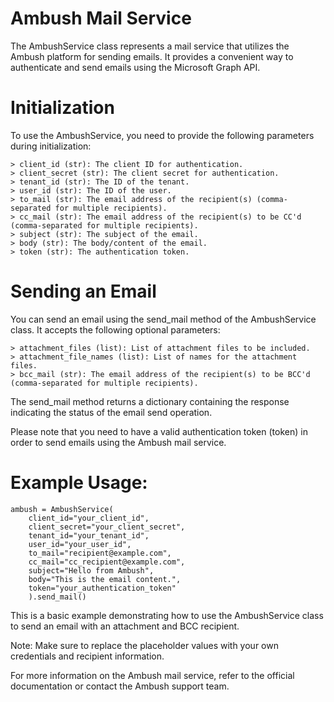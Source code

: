 # Ambush Mail Service

The AmbushService class represents a mail service that utilizes the Ambush platform for sending emails. It provides a convenient way to authenticate and send emails using the Microsoft Graph API.

# Initialization
To use the AmbushService, you need to provide the following parameters during initialization:

    > client_id (str): The client ID for authentication.
    > client_secret (str): The client secret for authentication.
    > tenant_id (str): The ID of the tenant.
    > user_id (str): The ID of the user.
    > to_mail (str): The email address of the recipient(s) (comma-separated for multiple recipients).
    > cc_mail (str): The email address of the recipient(s) to be CC'd (comma-separated for multiple recipients).
    > subject (str): The subject of the email.
    > body (str): The body/content of the email.
    > token (str): The authentication token.

# Sending an Email
You can send an email using the send_mail method of the AmbushService class. It accepts the following optional parameters:

    > attachment_files (list): List of attachment files to be included.
    > attachment_file_names (list): List of names for the attachment files.
    > bcc_mail (str): The email address of the recipient(s) to be BCC'd (comma-separated for multiple recipients).
The send_mail method returns a dictionary containing the response indicating the status of the email send operation.

Please note that you need to have a valid authentication token (token) in order to send emails using the Ambush mail service.

# Example Usage:
    ambush = AmbushService(
        client_id="your_client_id",
        client_secret="your_client_secret",
        tenant_id="your_tenant_id",
        user_id="your_user_id",
        to_mail="recipient@example.com",
        cc_mail="cc_recipient@example.com",
        subject="Hello from Ambush",
        body="This is the email content.",
        token="your_authentication_token"
        ).send_mail()

This is a basic example demonstrating how to use the AmbushService class to send an email with an attachment and BCC recipient.

Note: Make sure to replace the placeholder values with your own credentials and recipient information.

For more information on the Ambush mail service, refer to the official documentation or contact the Ambush support team.